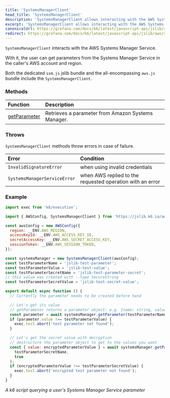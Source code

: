 ```yaml
---
title: 'SystemsManagerClient'
head_title: 'SystemsManagerClient'
description: 'SystemsManagerClient allows interacting with the AWS Systems Manager Service'
excerpt: 'SystemsManagerClient allows interacting with the AWS Systems Manager Service'
canonicalUrl: https://grafana.com/docs/k6/latest/javascript-api/jslib/aws/systemsmanagerclient/
redirect: https://grafana.com/docs/k6/latest/javascript-api/jslib/aws/systemsmanagerclient/
---
```


`SystemsManagerClient` interacts with the AWS Systems Manager Service.

With it, the user can get parameters from the Systems Manager Service in the caller's AWS account and region.

Both the dedicated `ssm.js` jslib bundle and the all-encompassing `aws.js` bundle include the `SystemsManagerClient`.

### Methods

| Function                                                                                          | Description                                        |
| :------------------------------------------------------------------------------------------------ | :------------------------------------------------- |
| [getParameter](/javascript-api/jslib/aws/systemsmanagerclient/systemsmanagerclient-getparameter/) | Retrieves a parameter from Amazon Systems Manager. |

### Throws

`SystemsManagerClient` methods throw errors in case of failure.

| Error                        | Condition                                                 |
| :--------------------------- | :-------------------------------------------------------- |
| `InvalidSignatureError`      | when using invalid credentials                            |
| `SystemsManagerServiceError` | when AWS replied to the requested operation with an error |

### Example

<CodeGroup labels={[]}>

```javascript
import exec from 'k6/execution';

import { AWSConfig, SystemsManagerClient } from 'https://jslib.k6.io/aws/0.11.0/ssm.js';

const awsConfig = new AWSConfig({
  region: __ENV.AWS_REGION,
  accessKeyId: __ENV.AWS_ACCESS_KEY_ID,
  secretAccessKey: __ENV.AWS_SECRET_ACCESS_KEY,
  sessionToken: __ENV.AWS_SESSION_TOKEN,
});

const systemsManager = new SystemsManagerClient(awsConfig);
const testParameterName = 'jslib-test-parameter';
const testParameterValue = 'jslib-test-value';
const testParameterSecretName = 'jslib-test-parameter-secret';
// this value was created with --type SecureString
const testParameterSecretValue = 'jslib-test-secret-value';

export default async function () {
  // Currently the parameter needs to be created before hand

  // Let's get its value
  // getParameter returns a parameter object: e.g. {name: string, value: string...}
  const parameter = await systemsManager.getParameter(testParameterName);
  if (parameter.value !== testParameterValue) {
    exec.test.abort('test parameter not found');
  }

  // Let's get the secret value with decryption
  // destructure the parameter object to get to the values you want
  const { value: encryptedParameterValue } = await systemsManager.getParameter(
    testParameterSecretName,
    true
  );
  if (encryptedParameterValue !== testParameterSecretValue) {
    exec.test.abort('encrypted test parameter not found');
  }
}
```

_A k6 script querying a user's Systems Manager Service parameter_

</CodeGroup>
